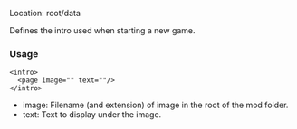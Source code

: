 Location: root/data

Defines the intro used when starting a new game.

### Usage

```
<intro>
  <page image="" text=""/>
</intro>
```
* image: Filename (and extension) of image in the root of the mod folder.
* text: Text to display under the image.
